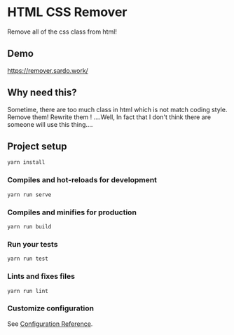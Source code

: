 # HTML CSS Remover
Remove all of the css class from html! 

## Demo
https://remover.sardo.work/

## Why need this?
Sometime, there are too much class in html which is not match coding style. Remove them! Rewrite them !
....Well, In fact that I don't think there are someone will use this thing....

## Project setup
```
yarn install
```

### Compiles and hot-reloads for development
```
yarn run serve
```

### Compiles and minifies for production
```
yarn run build
```

### Run your tests
```
yarn run test
```

### Lints and fixes files
```
yarn run lint
```

### Customize configuration
See [Configuration Reference](https://cli.vuejs.org/config/).
